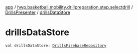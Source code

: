 [app](../../index.md) / [hwp.basketball.mobility.drillpreparation.step.selectdrill](../index.md) / [DrillsPresenter](index.md) / [drillsDataStore](.)

# drillsDataStore

`val drillsDataStore: `[`DrillsFirebaseRepository`](../../hwp.basketball.mobility.entitiy.drills/-drills-firebase-repository/index.md)